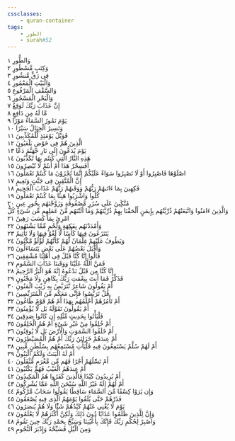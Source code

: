 ```yaml
---
cssclasses:
    - quran-container
tags:
    - الطور
    - surah#52
---
```


وَالطُّورِ  ١<br>
وَكِتَبٍ مَّسْطُورٍ  ٢<br>
فِى رَقٍّ مَّنشُورٍ  ٣<br>
وَالْبَيْتِ الْمَعْمُورِ  ٤<br>
وَالسَّقْفِ الْمَرْفُوعِ  ٥<br>
وَالْبَحْرِ الْمَسْجُورِ  ٦<br>
إِنَّ عَذَابَ رَبِّكَ لَوَقِعٌ  ٧<br>
مَّا لَهُ مِن دَافِعٍ  ٨<br>
يَوْمَ تَمُورُ السَّمَاءُ مَوْرًا  ٩<br>
وَتَسِيرُ الْجِبَالُ سَيْرًا  ١۰<br>
فَوَيْلٌ يَوْمَئِذٍ لِّلْمُكَذِّبِينَ  ١١<br>
الَّذِينَ هُمْ فِى خَوْضٍ يَلْعَبُونَ  ١٢<br>
يَوْمَ يُدَعُّونَ إِلَى نَارِ جَهَنَّمَ دَعًّا  ١٣<br>
هَذِهِ النَّارُ الَّتِى كُنتُم بِهَا تُكَذِّبُونَ  ١٤<br>
أَفَسِحْرٌ هَذَا أَمْ أَنتُمْ لَا تُبْصِرُونَ  ١٥<br>
اصْلَوْهَا فَاصْبِرُوا أَوْ لَا تَصْبِرُوا سَوَاءٌ عَلَيْكُمْ إِنَّمَا تُجْزَوْنَ مَا كُنتُمْ تَعْمَلُونَ  ١٦<br>
إِنَّ الْمُتَّقِينَ فِى جَنَّتٍ وَنَعِيمٍ  ١٧<br>
فَكِهِينَ بِمَا ءَاتَىهُمْ رَبُّهُمْ وَوَقَىهُمْ رَبُّهُمْ عَذَابَ الْجَحِيمِ  ١٨<br>
كُلُوا وَاشْرَبُوا هَنِئًا بِمَا كُنتُمْ تَعْمَلُونَ  ١٩<br>
مُتَّكِِٔينَ عَلَى سُرُرٍ مَّصْفُوفَةٍ وَزَوَّجْنَهُم بِحُورٍ عِينٍ  ٢۰<br>
وَالَّذِينَ ءَامَنُوا وَاتَّبَعَتْهُمْ ذُرِّيَّتُهُم بِإِيمَنٍ أَلْحَقْنَا بِهِمْ ذُرِّيَّتَهُمْ وَمَا أَلَتْنَهُم مِّنْ عَمَلِهِم مِّن شَىْءٍ كُلُّ امْرِئٍ بِمَا كَسَبَ رَهِينٌ  ٢١<br>
وَأَمْدَدْنَهُم بِفَكِهَةٍ وَلَحْمٍ مِّمَّا يَشْتَهُونَ  ٢٢<br>
يَتَنَزَعُونَ فِيهَا كَأْسًا لَّا لَغْوٌ فِيهَا وَلَا تَأْثِيمٌ  ٢٣<br>
وَيَطُوفُ عَلَيْهِمْ غِلْمَانٌ لَّهُمْ كَأَنَّهُمْ لُؤْلُؤٌ مَّكْنُونٌ  ٢٤<br>
وَأَقْبَلَ بَعْضُهُمْ عَلَى بَعْضٍ يَتَسَاءَلُونَ  ٢٥<br>
قَالُوا إِنَّا كُنَّا قَبْلُ فِى أَهْلِنَا مُشْفِقِينَ  ٢٦<br>
فَمَنَّ اللَّهُ عَلَيْنَا وَوَقَىنَا عَذَابَ السَّمُومِ  ٢٧<br>
إِنَّا كُنَّا مِن قَبْلُ نَدْعُوهُ إِنَّهُ هُوَ الْبَرُّ الرَّحِيمُ  ٢٨<br>
فَذَكِّرْ فَمَا أَنتَ بِنِعْمَتِ رَبِّكَ بِكَاهِنٍ وَلَا مَجْنُونٍ  ٢٩<br>
أَمْ يَقُولُونَ شَاعِرٌ نَّتَرَبَّصُ بِهِ رَيْبَ الْمَنُونِ  ٣۰<br>
قُلْ تَرَبَّصُوا فَإِنِّى مَعَكُم مِّنَ الْمُتَرَبِّصِينَ  ٣١<br>
أَمْ تَأْمُرُهُمْ أَحْلَمُهُم بِهَذَا أَمْ هُمْ قَوْمٌ طَاغُونَ  ٣٢<br>
أَمْ يَقُولُونَ تَقَوَّلَهُ بَل لَّا يُؤْمِنُونَ  ٣٣<br>
فَلْيَأْتُوا بِحَدِيثٍ مِّثْلِهِ إِن كَانُوا صَدِقِينَ  ٣٤<br>
أَمْ خُلِقُوا مِنْ غَيْرِ شَىْءٍ أَمْ هُمُ الْخَلِقُونَ  ٣٥<br>
أَمْ خَلَقُوا السَّمَوَتِ وَالْأَرْضَ بَل لَّا يُوقِنُونَ  ٣٦<br>
أَمْ عِندَهُمْ خَزَائِنُ رَبِّكَ أَمْ هُمُ الْمُصَيْطِرُونَ  ٣٧<br>
أَمْ لَهُمْ سُلَّمٌ يَسْتَمِعُونَ فِيهِ فَلْيَأْتِ مُسْتَمِعُهُم بِسُلْطَنٍ مُّبِينٍ  ٣٨<br>
أَمْ لَهُ الْبَنَتُ وَلَكُمُ الْبَنُونَ  ٣٩<br>
أَمْ تَسَْٔلُهُمْ أَجْرًا فَهُم مِّن مَّغْرَمٍ مُّثْقَلُونَ  ٤۰<br>
أَمْ عِندَهُمُ الْغَيْبُ فَهُمْ يَكْتُبُونَ  ٤١<br>
أَمْ يُرِيدُونَ كَيْدًا فَالَّذِينَ كَفَرُوا هُمُ الْمَكِيدُونَ  ٤٢<br>
أَمْ لَهُمْ إِلَهٌ غَيْرُ اللَّهِ سُبْحَنَ اللَّهِ عَمَّا يُشْرِكُونَ  ٤٣<br>
وَإِن يَرَوْا كِسْفًا مِّنَ السَّمَاءِ سَاقِطًا يَقُولُوا سَحَابٌ مَّرْكُومٌ  ٤٤<br>
فَذَرْهُمْ حَتَّى يُلَقُوا يَوْمَهُمُ الَّذِى فِيهِ يُصْعَقُونَ  ٤٥<br>
يَوْمَ لَا يُغْنِى عَنْهُمْ كَيْدُهُمْ شَئًْا وَلَا هُمْ يُنصَرُونَ  ٤٦<br>
وَإِنَّ لِلَّذِينَ ظَلَمُوا عَذَابًا دُونَ ذَلِكَ وَلَكِنَّ أَكْثَرَهُمْ لَا يَعْلَمُونَ  ٤٧<br>
وَاصْبِرْ لِحُكْمِ رَبِّكَ فَإِنَّكَ بِأَعْيُنِنَا وَسَبِّحْ بِحَمْدِ رَبِّكَ حِينَ تَقُومُ  ٤٨<br>
وَمِنَ الَّيْلِ فَسَبِّحْهُ وَإِدْبَرَ النُّجُومِ  ٤٩<br>
